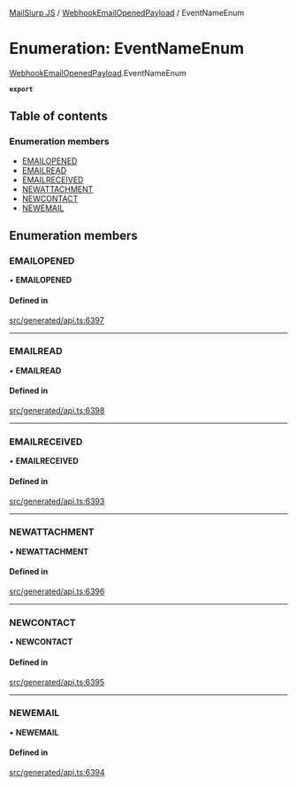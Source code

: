 [MailSlurp JS](../README.md) / [WebhookEmailOpenedPayload](../modules/WebhookEmailOpenedPayload.md) / EventNameEnum

# Enumeration: EventNameEnum

[WebhookEmailOpenedPayload](../modules/WebhookEmailOpenedPayload.md).EventNameEnum

**`export`**

## Table of contents

### Enumeration members

- [EMAILOPENED](WebhookEmailOpenedPayload.EventNameEnum.md#emailopened)
- [EMAILREAD](WebhookEmailOpenedPayload.EventNameEnum.md#emailread)
- [EMAILRECEIVED](WebhookEmailOpenedPayload.EventNameEnum.md#emailreceived)
- [NEWATTACHMENT](WebhookEmailOpenedPayload.EventNameEnum.md#newattachment)
- [NEWCONTACT](WebhookEmailOpenedPayload.EventNameEnum.md#newcontact)
- [NEWEMAIL](WebhookEmailOpenedPayload.EventNameEnum.md#newemail)

## Enumeration members

### EMAILOPENED

• **EMAILOPENED**

#### Defined in

[src/generated/api.ts:6397](https://github.com/mailslurp/mailslurp-client/blob/113e801/src/generated/api.ts#L6397)

___

### EMAILREAD

• **EMAILREAD**

#### Defined in

[src/generated/api.ts:6398](https://github.com/mailslurp/mailslurp-client/blob/113e801/src/generated/api.ts#L6398)

___

### EMAILRECEIVED

• **EMAILRECEIVED**

#### Defined in

[src/generated/api.ts:6393](https://github.com/mailslurp/mailslurp-client/blob/113e801/src/generated/api.ts#L6393)

___

### NEWATTACHMENT

• **NEWATTACHMENT**

#### Defined in

[src/generated/api.ts:6396](https://github.com/mailslurp/mailslurp-client/blob/113e801/src/generated/api.ts#L6396)

___

### NEWCONTACT

• **NEWCONTACT**

#### Defined in

[src/generated/api.ts:6395](https://github.com/mailslurp/mailslurp-client/blob/113e801/src/generated/api.ts#L6395)

___

### NEWEMAIL

• **NEWEMAIL**

#### Defined in

[src/generated/api.ts:6394](https://github.com/mailslurp/mailslurp-client/blob/113e801/src/generated/api.ts#L6394)
